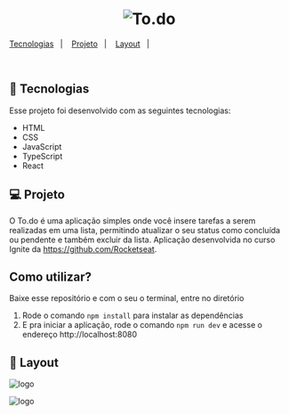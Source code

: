 <h1 align="center">
  <img alt="To.do" title="To.do" src="https://user-images.githubusercontent.com/77696623/137630784-3bc783d2-ecfb-4f83-a45a-62132f9bac72.PNG" />
</h1>

<p align="center">

  <a href="#-tecnologias">Tecnologias</a>&nbsp;&nbsp;&nbsp;|&nbsp;&nbsp;&nbsp;
  <a href="#-projeto">Projeto</a>&nbsp;&nbsp;&nbsp;|&nbsp;&nbsp;&nbsp;
  <a href="#-layout">Layout</a>&nbsp;&nbsp;&nbsp;|&nbsp;&nbsp;&nbsp;
</p>

<br>

## 🚀 Tecnologias

Esse projeto foi desenvolvido com as seguintes tecnologias:

- HTML
- CSS
- JavaScript
- TypeScript
- React
## 💻 Projeto

O To.do é uma aplicação simples onde você insere tarefas a serem realizadas em uma lista, permitindo atualizar o seu status como concluída ou pendente e também excluir da lista.
Aplicação desenvolvida no curso Ignite da https://github.com/Rocketseat.

## Como utilizar?

Baixe esse repositório e com o seu o terminal, entre no diretório

1. Rode o comando `npm install` para instalar as dependências
3. E pra iniciar a aplicação, rode o comando `npm run dev` e acesse o endereço http://localhost:8080 

## 🔖 Layout
![logo](https://user-images.githubusercontent.com/77696623/137630838-5e48c331-fd3e-43a5-a359-8e485138e154.PNG)

![logo](https://user-images.githubusercontent.com/77696623/137630859-58a8cfb7-bdd7-4683-a8e4-33256f1d2a8f.PNG)

